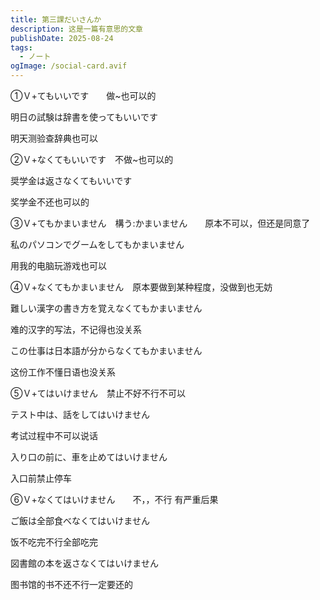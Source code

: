 ```yaml
---
title: 第三課だいさんか
description: 这是一篇有意思的文章
publishDate: 2025-08-24
tags:
  - ノート
ogImage: /social-card.avif
---
```

➀Ｖ+てもいいです　　做~也可以的

明日の試験は辞書を使ってもいいです

明天测验查辞典也可以

②Ｖ+なくてもいいです　不做~也可以的

奨学金は返さなくてもいいです

奖学金不还也可以的

③Ｖ+てもかまいません　構う:かまいません　　原本不可以，但还是同意了

私のパソコンでグームをしてもかまいません

用我的电脑玩游戏也可以

④Ｖ+なくてもかまいません　原本要做到某种程度，没做到也无妨

難しい漢字の書き方を覚えなくてもかまいません

难的汉字的写法，不记得也没关系

この仕事は日本語が分からなくてもかまいません

这份工作不懂日语也没关系

⑤Ｖ+てはいけません　禁止不好不行不可以

テスト中は、話をしてはいけません

考试过程中不可以说话

入り口の前に、車を止めてはいけません

入口前禁止停车

⑥Ｖ+なくてはいけません　　不，，不行    有严重后果

ご飯は全部食べなくてはいけません 

饭不吃完不行全部吃完

図書館の本を返さなくてはいけません

图书馆的书不还不行一定要还的
